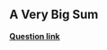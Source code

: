 ## A Very Big Sum

**[Question link](https://www.hackerrank.com/challenges/a-very-big-sum/submissions/code/80945259)**